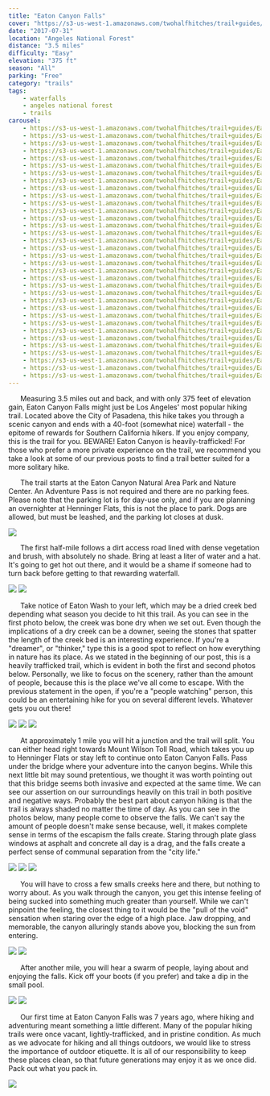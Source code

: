 ```yaml
---
title: "Eaton Canyon Falls"
cover: "https://s3-us-west-1.amazonaws.com/twohalfhitches/trail+guides/Eaton+Canyon/_J8A1969.jpg"
date: "2017-07-31"
location: "Angeles National Forest"
distance: "3.5 miles"
difficulty: "Easy"
elevation: "375 ft"
season: "All"
parking: "Free"
category: "trails"
tags:
    - waterfalls
    - angeles national forest
    - trails
carousel:
    - https://s3-us-west-1.amazonaws.com/twohalfhitches/trail+guides/Eaton+Canyon/_J8A1927.jpg
    - https://s3-us-west-1.amazonaws.com/twohalfhitches/trail+guides/Eaton+Canyon/_J8A1928.jpg
    - https://s3-us-west-1.amazonaws.com/twohalfhitches/trail+guides/Eaton+Canyon/_J8A1932.jpg
    - https://s3-us-west-1.amazonaws.com/twohalfhitches/trail+guides/Eaton+Canyon/_J8A1935.jpg
    - https://s3-us-west-1.amazonaws.com/twohalfhitches/trail+guides/Eaton+Canyon/_J8A1937.jpg
    - https://s3-us-west-1.amazonaws.com/twohalfhitches/trail+guides/Eaton+Canyon/_J8A1939.jpg
    - https://s3-us-west-1.amazonaws.com/twohalfhitches/trail+guides/Eaton+Canyon/_J8A1942.jpg
    - https://s3-us-west-1.amazonaws.com/twohalfhitches/trail+guides/Eaton+Canyon/_J8A1943.jpg
    - https://s3-us-west-1.amazonaws.com/twohalfhitches/trail+guides/Eaton+Canyon/_J8A1952.jpg
    - https://s3-us-west-1.amazonaws.com/twohalfhitches/trail+guides/Eaton+Canyon/_J8A1959.jpg
    - https://s3-us-west-1.amazonaws.com/twohalfhitches/trail+guides/Eaton+Canyon/_J8A1963.jpg
    - https://s3-us-west-1.amazonaws.com/twohalfhitches/trail+guides/Eaton+Canyon/_J8A1965.jpg
    - https://s3-us-west-1.amazonaws.com/twohalfhitches/trail+guides/Eaton+Canyon/_J8A1977.jpg
    - https://s3-us-west-1.amazonaws.com/twohalfhitches/trail+guides/Eaton+Canyon/_J8A1978.jpg
    - https://s3-us-west-1.amazonaws.com/twohalfhitches/trail+guides/Eaton+Canyon/_J8A1979.jpg
    - https://s3-us-west-1.amazonaws.com/twohalfhitches/trail+guides/Eaton+Canyon/_J8A1981.jpg
    - https://s3-us-west-1.amazonaws.com/twohalfhitches/trail+guides/Eaton+Canyon/_J8A1983.jpg
    - https://s3-us-west-1.amazonaws.com/twohalfhitches/trail+guides/Eaton+Canyon/_J8A1986.jpg
    - https://s3-us-west-1.amazonaws.com/twohalfhitches/trail+guides/Eaton+Canyon/_J8A1988.jpg
    - https://s3-us-west-1.amazonaws.com/twohalfhitches/trail+guides/Eaton+Canyon/_J8A1993.jpg
    - https://s3-us-west-1.amazonaws.com/twohalfhitches/trail+guides/Eaton+Canyon/_J8A2004.jpg
    - https://s3-us-west-1.amazonaws.com/twohalfhitches/trail+guides/Eaton+Canyon/_J8A2005.jpg
    - https://s3-us-west-1.amazonaws.com/twohalfhitches/trail+guides/Eaton+Canyon/_J8A2008.jpg
    - https://s3-us-west-1.amazonaws.com/twohalfhitches/trail+guides/Eaton+Canyon/_J8A2012.jpg
    - https://s3-us-west-1.amazonaws.com/twohalfhitches/trail+guides/Eaton+Canyon/_J8A2013.jpg
    - https://s3-us-west-1.amazonaws.com/twohalfhitches/trail+guides/Eaton+Canyon/_J8A2016.jpg
    - https://s3-us-west-1.amazonaws.com/twohalfhitches/trail+guides/Eaton+Canyon/_J8A2023.jpg
    - https://s3-us-west-1.amazonaws.com/twohalfhitches/trail+guides/Eaton+Canyon/_J8A2031.jpg
    - https://s3-us-west-1.amazonaws.com/twohalfhitches/trail+guides/Eaton+Canyon/_J8A2034.jpg
    - https://s3-us-west-1.amazonaws.com/twohalfhitches/trail+guides/Eaton+Canyon/_J8A2035.jpg
    - https://s3-us-west-1.amazonaws.com/twohalfhitches/trail+guides/Eaton+Canyon/_J8A2037.jpg
    - https://s3-us-west-1.amazonaws.com/twohalfhitches/trail+guides/Eaton+Canyon/_J8A2041.jpg
    - https://s3-us-west-1.amazonaws.com/twohalfhitches/trail+guides/Eaton+Canyon/_J8A2047.jpg
    - https://s3-us-west-1.amazonaws.com/twohalfhitches/trail+guides/Eaton+Canyon/_J8A2052.jpg
---
```


&nbsp;&nbsp;&nbsp;&nbsp;&nbsp;&nbsp;Measuring 3.5 miles out and back, and with only 375 feet of elevation gain, Eaton Canyon Falls might just be Los Angeles' most popular hiking trail. Located above the City of Pasadena, this hike takes you through a scenic canyon and ends with a 40-foot (somewhat nice) waterfall - the epitome of rewards for Southern California hikers. If you enjoy company, this is the trail for you. BEWARE! Eaton Canyon is heavily-trafficked! For those who prefer a more private experience on the trail, we recommend you take a look at some of our previous posts to find a trail better suited for a more solitary hike.

&nbsp;&nbsp;&nbsp;&nbsp;&nbsp;&nbsp;The trail starts at the Eaton Canyon Natural Area Park and Nature Center. An Adventure Pass is not required and there are no parking fees. Please note that the parking lot is for day-use only, and if you are planning an overnighter at Henninger Flats, this is not the place to park. Dogs are allowed, but must be leashed, and the parking lot closes at dusk.

![](https://s3-us-west-1.amazonaws.com/twohalfhitches/trail+guides/Eaton+Canyon/_J8A1925.jpg)

&nbsp;&nbsp;&nbsp;&nbsp;&nbsp;&nbsp;The first half-mile follows a dirt access road lined with dense vegetation and brush, with absolutely no shade. Bring at least a liter of water and a hat. It's going to get hot out there, and it would be a shame if someone had to turn back before getting to that rewarding waterfall.

![](https://s3-us-west-1.amazonaws.com/twohalfhitches/trail+guides/Eaton+Canyon/_J8A1944.jpg)
![](https://s3-us-west-1.amazonaws.com/twohalfhitches/trail+guides/Eaton+Canyon/_J8A1933.jpg)

&nbsp;&nbsp;&nbsp;&nbsp;&nbsp;&nbsp;Take notice of Eaton Wash to your left, which may be a dried creek bed depending what season you decide to hit this trail. As you can see in the first photo below, the creek was bone dry when we set out. Even though the implications of a dry creek can be a downer, seeing the stones that spatter the length of the creek bed is an interesting experience. If you're a "dreamer", or "thinker," type this is a good spot to reflect on how everything in nature has its place. As we stated in the beginning of our post, this is a heavily trafficked trail, which is evident in both the first and second photos below. Personally, we like to focus on the scenery, rather than the amount of people, because this is the place we've all come to escape. With the previous statement in the open, if you're a "people watching" person, this could be an entertaining hike for you on several different levels. Whatever gets you out there!

![](https://s3-us-west-1.amazonaws.com/twohalfhitches/trail+guides/Eaton+Canyon/_J8A1934.jpg)
![](https://s3-us-west-1.amazonaws.com/twohalfhitches/trail+guides/Eaton+Canyon/_J8A1945.jpg)
![](https://s3-us-west-1.amazonaws.com/twohalfhitches/trail+guides/Eaton+Canyon/_J8A1948.jpg)

&nbsp;&nbsp;&nbsp;&nbsp;&nbsp;&nbsp;At approximately 1 mile you will hit a junction and the trail will split. You can either head right towards Mount Wilson Toll Road, which takes you up to Henninger Flats or stay left to continue onto Eaton Canyon Falls. Pass under the bridge where your adventure into the canyon begins. While this next little bit may sound pretentious, we thought it was worth pointing out that this bridge seems both invasive and expected at the same time. We can see our assertion on our surroundings heavily on this trail in both positive and negative ways. Probably the best part about canyon hiking is that the trail is always shaded no matter the time of day. As you can see in the photos below, many people come to observe the falls. We can't say the amount of people doesn't make sense because, well, it makes complete sense in terms of the escapism the falls create. Staring through plate glass windows at asphalt and concrete all day is a drag, and the falls create a perfect sense of communal separation from the "city life."

![](https://s3-us-west-1.amazonaws.com/twohalfhitches/trail+guides/Eaton+Canyon/_J8A1955.jpg)
![](https://s3-us-west-1.amazonaws.com/twohalfhitches/trail+guides/Eaton+Canyon/_J8A1974.jpg)
![](https://s3-us-west-1.amazonaws.com/twohalfhitches/trail+guides/Eaton+Canyon/_J8A1980.jpg)

&nbsp;&nbsp;&nbsp;&nbsp;&nbsp;&nbsp;You will have to cross a few smalls creeks here and there, but nothing to worry about. As you walk through the canyon, you get this intense feeling of being sucked into something much greater than yourself. While we can't pinpoint the feeling, the closest thing to it would be the "pull of the void" sensation when staring over the edge of a high place. Jaw dropping, and memorable, the canyon alluringly stands above you, blocking the sun from entering.

![](https://s3-us-west-1.amazonaws.com/twohalfhitches/trail+guides/Eaton+Canyon/_J8A1985.jpg)
![](https://s3-us-west-1.amazonaws.com/twohalfhitches/trail+guides/Eaton+Canyon/_J8A1990.jpg)

&nbsp;&nbsp;&nbsp;&nbsp;&nbsp;&nbsp;After another mile, you will hear a swarm of people, laying about and enjoying the falls. Kick off your boots (if you prefer) and take a dip in the small pool.

![](https://s3-us-west-1.amazonaws.com/twohalfhitches/trail+guides/Eaton+Canyon/_J8A2003.jpg)
![](https://s3-us-west-1.amazonaws.com/twohalfhitches/trail+guides/Eaton+Canyon/_J8A2015.jpg)

&nbsp;&nbsp;&nbsp;&nbsp;&nbsp;&nbsp;Our first time at Eaton Canyon Falls was 7 years ago, where hiking and adventuring meant something a little different. Many of the popular hiking trails were once vacant, lightly-trafficked, and in pristine condition. As much as we advocate for hiking and all things outdoors, we would like to stress the importance of outdoor etiquette. It is all of our responsibility to keep these places clean, so that future generations may enjoy it as we once did. Pack out what you pack in.

![](https://s3-us-west-1.amazonaws.com/twohalfhitches/trail+guides/Eaton+Canyon/_J8A1997.jpg)
